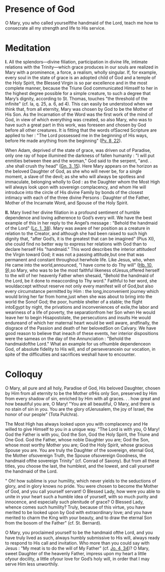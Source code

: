 # Presence of God

O Mary, you who called yourselfthe handmaid of the Lord, teach me how to consecrate all my strength and life to His service.

# Meditation

**I.** All the splendors—divine filiation, participation in divine life, intimate relations with the Trinity—which grace produces in our souls are realized in Mary with a prominence, a force, a realism, wholly singular. If, for example, every soul in the state of grace is an adopted child of God and a temple of the Holy Spirit, the Blessed Virgin is so par excellence and in the most complete manner, because the Triune God communicated Himself to her in the highest degree possible for a simple creature, to such a degree that Mary’s dignity, according to St. Thomas, touches "the threshold of the infinite" (cf. Ia, q. 25, a. 6, ad 4). This can easily be understood when we think that, from all eternity, Mary was chosen by God to be the Mother of His Son. As the Incarnation of the Word was the first work of the mind of God, in view of which everything was created, so also Mary, who was to have such a great part in this work, was foreseen and chosen by God before all other creatures. It is fitting that the words ofSacred Scripture are applied to her : "The Lord possessed me in the beginning of His ways, before He made anything from the beginning" ([Pv. 8, 22](https://vulgata.online/bible/Pv.8?ed=DR2&vfn=DR2.Pv.8.22:vs)).

When Adam, deprived of the state of grace, was driven out of Paradise, only one ray of hope illumined the darkness of fallen humanity : "I will put enmities between thee and the woman," God said to the serpent, "and. . .she shall crush thy head" ([Gn. 3, 15](https://vulgata.online/bible/Gn.3?ed=DR2&vfn=DR2.Gn.3.15:vs)). Here Mary appears on the horizon as the beloved Daughter of God, as she who will never be, for a single moment, a slave of the devil; as she who will always be spotless and immaculate, belonging wholly to God : as the Daughter whom the Most High will always look upon with sovereign complacency, and whom He will introduce into the circle of His divine Family by bonds of the closest intimacy with each of the three divine Persons : Daughter of the Father, Mother of the Incarnate Word, and Spouse of the Holy Spirit.

**II.** Mary lived her divine filiation in a profound sentiment of humble dependence and loving adherence to God’s every will. We have the best example of this in her reply to the Angel’s message : "Behold the handmaid of the Lord" ([Lc. 1, 38](https://vulgata.online/bible/Lc.1?ed=DR2&vfn=DR2.Lc.1.38:vs)). Mary was aware of her position as a creature in relation to the Creator, and although she had been raised to such high dignity that, "after God’s, it is the greatest that can be imagined" (Pius XI), she could find no better way to express her relations with God than to declare herself His "handmaid." This word describes the interior attitudeof the Virgin toward God; it was not a passing attitude,but one that was permanent and constant throughout herwhole life. Like Jesus, who, when He came into the world,announced, "I have come to do Thy will" ([Hb. 10, 9](https://vulgata.online/bible/Hb.10?ed=DR2&vfn=DR2.Hb.10.9:vs)),so Mary, who was to be the most faithful likeness ofJesus,offered herself to the will of her heavenly Father when shesaid, "Behold the handmaid of the Lord, be it done to meaccording to Thy word." Faithful to her word, she wouldaccept without reserve not only every manifest will of God,but also every circumstance permitted by Him : the long,inconvenient journey which would bring her far from home,just when she was about to bring into the world the Sonof God; the poor, humble shelter of a stable; the flight intoEgypt by night, the privations and inconveniences of exile,the labor and weariness of a life of poverty, the separationfrom her Son when He would leave her to begin Hisapostolate, the persecutions and insults He would endureand of which her maternal heart would be well aware, andfinally, the disgrace of the Passion and death of her belovedSon on Calvary. We have good reason to believe that ineach of these events, her interior dispositions were the sameas on the day of the Annunciation : "Behold the handmaidofthe Lord." What an example for us ofhumble dependenceon God, of absolute fidelity to His will, and of perseverancein our vocation, in spite of the difficulties and sacrifices weshall have to encounter.

# Colloquy

O Mary, all pure and all holy, Paradise of God, His beloved Daughter, chosen by Him from all eternity to be the Mother ofHis only Son, preserved by Him from every shadow of sin, enriched by Him with all graces. . . how great and how beautiful you are, O Mary! "You are all beautiful, O Mary, and there is no stain of sin in you. You are the glory ofJerusalem, the joy of Israel, the honor of our people" (Tota Pulchra).

The Most High has always looked upon you with complacency and He willed to give Himself to you in a unique way. "The Lord is with you, O Mary! God the Father is with you, God the Son, God the Holy Spirit, the Triune and One God. God the Father, whose noble Daughter you are; God the Son, whose most worthy Mother you are; God the Holy Spirit, whose gracious Spouse you are. You are truly the Daughter of the sovereign, eternal God, the Mother ofsovereign Truth, the Spouse ofsovereign Goodness, the handmaid ofthe sovereign Trinity" (cf. Conrad of Saxony). But from all these titles, you choose the last, the humblest, and the lowest, and call yourself the handmaid of the Lord.

" Oh! how sublime is your humility, which never yields to the seductions of glory, and in glory knows no pride. You were chosen to become the Mother of God, and you call yourself servant! O Blessed Lady, how were you able to unite in your heart such a humble idea of yourself, with so much purity and innocence, and especially such plenitude of grace? O Blessed Lady, whence comes such humility? Truly, because of this virtue, you have merited to be looked upon by God with extraordinary love; and you have merited to charm the King with your beauty, and to draw the eternal Son from the bosom of the Father" (cf. St. Bernard).

O Mary, you proclaimed yourself to be the handmaid ofthe Lord, and you have truly lived as such, always humbly submissive to His will, always ready to respond to His call and invitation. Who more than you could say with Jesus : "My meat is to do the will of My Father" (cf. [Jo. 4, 34](https://vulgata.online/bible/Jo.4?ed=DR2&vfn=DR2.Jo.4.34:vs))? O Mary, sweet Daughter of the heavenly Father, impress upon my heart a little ofyour docility, a little ofyour love for God’s holy will, in order that I may serve Him less unworthily.
